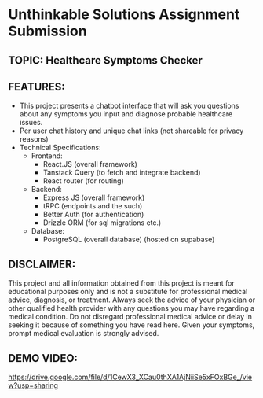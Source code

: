 # Unthinkable Solutions Assignment Submission

## TOPIC: Healthcare Symptoms Checker

## FEATURES:
- This project presents a chatbot interface that will ask you questions about any symptoms you input and diagnose probable healthcare issues.
- Per user chat history and unique chat links (not shareable for privacy reasons)
- Technical Specifications:
    - Frontend:
        - React.JS (overall framework)
        - Tanstack Query (to fetch and integrate backend)
        - React router (for routing)
    - Backend:
        - Express JS (overall framework)
        - tRPC (endpoints and the such)
        - Better Auth (for authentication)
        - Drizzle ORM (for sql migrations etc.)
    - Database:
        - PostgreSQL (overall database) (hosted on supabase)

## DISCLAIMER:
This project and all information obtained from this project is meant for educational purposes only and is not a substitute for professional medical advice, diagnosis, or treatment. Always seek the advice of your physician or other qualified health provider with any questions you may have regarding a medical condition. Do not disregard professional medical advice or delay in seeking it because of something you have read here. Given your symptoms, prompt medical evaluation is strongly advised.

## DEMO VIDEO:
https://drive.google.com/file/d/1CewX3_XCau0thXA1AjNiiSe5xFOxBGe_/view?usp=sharing
